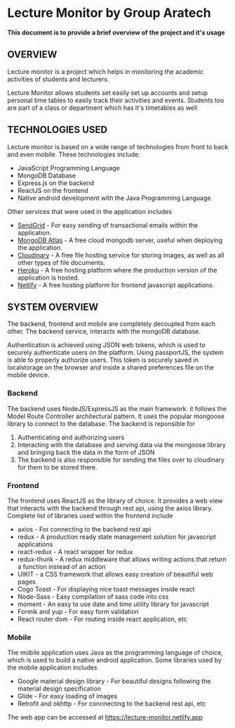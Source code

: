 # Lecture Monitor by Group Aratech

**This document is to provide a brief overview of the project and it's usage**

## OVERVIEW

Lecture monitor is a project which helps in monitoring the academic activities of students and lecturers.

Lecture Monitor allows students set easily set up accounts and setup personal time tables to easily track their activities and events. Students too are part of a class or department which has it's timetables as well

## TECHNOLOGIES USED

Lecture monitor is based on a wide range of technologies from front to back and even mobile.
These technologies include:

- JavaScript Programming Language
- MongoDB Database
- Express.js on the backend
- ReactJS on the frontend
- Native android development with the Java Programming Language

Other services that were used in the application includes

- [SendGrid](https://sendgrid.com) - For easy sending of transactional emails within the application.
- [MongoDB Atlas](https://cloud.mongodb.com) - A free cloud mongodb server, useful when deploying the application.
- [Cloudinary](https://cloudinary.com) - A free file hosting service for storing images, as well as all other types of file documents.
- [Heroku](https://heroku.com) - A free hosting platform where the production version of the application is hosted.
- [Netlify](https://netlify.com) - A free hosting platform for frontend javascript applications.

## SYSTEM OVERVIEW

The backend, frontend and mobile are completely decoupled from each other. The backend service, interacts with the mongoDB database.

Authentication is achieved using JSON web tokens, which is used to securely authenticate users on the platform. Using passportJS, the system is able to properly authorize users. This token is securely saved in localstorage on the browser and inside a shared preferences file on the mobile device.

### Backend

The backend uses NodeJS/ExpressJS as the main framework. it follows the Model Route Controller architectural pattern. It uses the popular mongoose library to connect to the database. The backend is reponsible for

1. Authenticating and authorizing users
1. Interacting with the database and serving data via the mongoose library and bringing back the data in the form of JSON
1. The backend is also responsible for sending the files over to cloudinary for them to be stored there.

### Frontend

The frontend uses ReactJS as the library of choice. It provides a web view that interacts with the backend through rest api, using the axios library. Complete list of libraries used within the frontend include

- axios - For connecting to the backend rest api
- redux - A production ready state management solution for javascript applications
- react-redux - A react wrapper for redux
- redux-thunk - A redux middleware that allows writing actions that return a function instead of an action
- UIKIT - a CSS framework that allows easy creation of beautiful web pages
- Cogo Toast - For displaying nice toast messages inside react
- Node-Sass - Easy compilation of sass code into css
- moment - An easy to use date and time utility library for javascript
- Formik and yup - For easy form validation
- React router dom - For routing inside react application, etc

### Mobile

The mobile application uses Java as the programming language of choice, which is used to build a native android application. Some libraries used by the mobile application includes

- Google material design library - For beautiful designs following the material design specification
- Glide - For easy loading of images
- Retrofit and okhttp - For connnecting to the backend rest api, etc

The web app can be accessed at https://lecture-monitor.netlify.app
